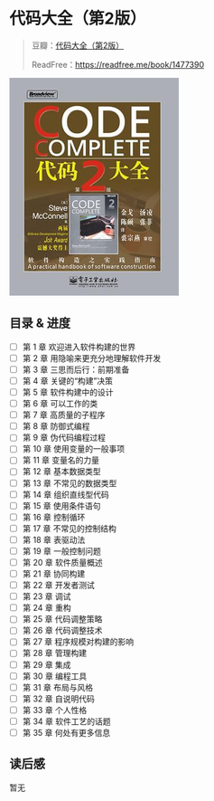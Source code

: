 

# 代码大全（第2版）

>豆瓣：[代码大全（第2版）](https://book.douban.com/subject/1477390/)
>
>ReadFree：https://readfree.me/book/1477390

![代码大全](assets/s1495029.jpg)

## 目录 & 进度

- [ ] 第 1 章 欢迎进入软件构建的世界
- [ ] 第 2 章 用隐喻来更充分地理解软件开发
- [ ] 第 3 章 三思而后行：前期准备
- [ ] 第 4 章 关键的“构建”决策
- [ ] 第 5 章 软件构建中的设计
- [ ] 第 6 章 可以工作的类
- [ ] 第 7 章 高质量的子程序
- [ ] 第 8 章 防御式编程
- [ ] 第 9 章 伪代码编程过程
- [ ] 第 10 章 使用变量的一般事项
- [ ] 第 11 章 变量名的力量
- [ ] 第 12 章 基本数据类型
- [ ] 第 13 章 不常见的数据类型
- [ ] 第 14 章 组织直线型代码
- [ ] 第 15 章 使用条件语句
- [ ] 第 16 章 控制循环
- [ ] 第 17 章 不常见的控制结构
- [ ] 第 18 章 表驱动法
- [ ] 第 19 章 一般控制问题
- [ ] 第 20 章 软件质量概述
- [ ] 第 21 章 协同构建
- [ ] 第 22 章 开发者测试
- [ ] 第 23 章 调试
- [ ] 第 24 章 重构
- [ ] 第 25 章 代码调整策略
- [ ] 第 26 章 代码调整技术
- [ ] 第 27 章 程序规模对构建的影响
- [ ] 第 28 章 管理构建
- [ ] 第 29 章 集成
- [ ] 第 30 章 编程工具
- [ ] 第 31 章 布局与风格
- [ ] 第 32 章 自说明代码
- [ ] 第 33 章 个人性格
- [ ] 第 34 章 软件工艺的话题
- [ ] 第 35 章 何处有更多信息

## 读后感

暂无